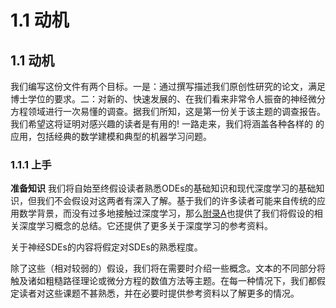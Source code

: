 # 1.1 动机

## 1.1 动机

我们编写这份文件有两个目标。一是：通过撰写描述我们原创性研究的论文，满足博士学位的要求。二：对新的、快速发展的、在我们看来非常令人振奋的神经微分方程领域进行一次易懂的调查。据我们所知，这是第一份关于该主题的调查报告。 我们希望这将证明对感兴趣的读者是有用的! 一路走来，我们将涵盖各种各样的 的应用，包括经典的数学建模和典型的机器学习问题。

### 1.1.1 上手

**准备知识**  我们将自始至终假设读者熟悉ODEs的基础知识和现代深度学习的基础知识，但我们不会假设对这两者有深入了解。基于我们的许多读者可能来自传统的应用数学背景，而没有过多地接触过深度学习，那么[附录A](../fu-lu-a.md)也提供了我们将假设的相关深度学习概念的总结。它还提供了更多关于深度学习的参考资料。

关于神经SDEs的内容将假定对SDEs的熟悉程度。

除了这些（相对较弱的）假设，我们将在需要时介绍一些概念。文本的不同部分将触及诸如粗糙路径理论或微分方程的数值方法等主题。在每一种情况下，我们都假定读者对这些课题不甚熟悉，并在必要时提供参考资料以了解更多的情况。
